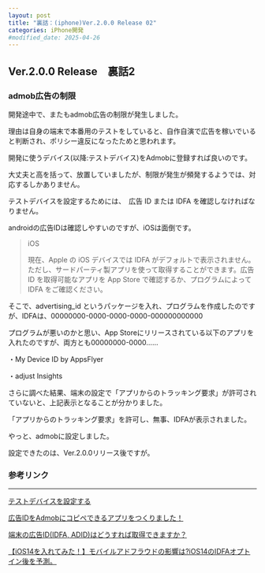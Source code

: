 ```yaml
---
layout: post
title: "裏話：(iphone)Ver.2.0.0 Release 02"
categories: iPhone開発
#modified_date: 2025-04-26
---
```


[link-3]: https://apple.co/4jAiQKn

## Ver.2.0.0 Release　裏話2

### admob広告の制限

開発途中で、またもadmob広告の制限が発生しました。

理由は自身の端末で本番用のテストをしていると、自作自演で広告を稼いでいると判断され、ポリシー違反になったためと思われます。

開発に使うデバイス(以降:テストデバイス)をAdmobに登録すれば良いのです。

大丈夫と高を括って、放置していましたが、制限が発生が頻発するようでは、対応するしかありません。

テストデバイスを設定するためには、　広告 ID または IDFA を確認しなければなりません。

androidの広告IDは確認しやすいのですが、iOSは面倒です。

> iOS
> 
> 現在、Apple の iOS デバイスでは IDFA がデフォルトで表示されません。ただし、サードパーティ製アプリを使って取得することができます。広告 ID を取得可能なアプリを App Store で確認するか、プログラムによって IDFA をご確認ください。

そこで、advertising_id というパッケージを入れ、プログラムを作成したのですが、IDFAは、00000000-0000-0000-0000-000000000000

プログラムが悪いのかと思い、App Storeにリリースされている以下のアプリを入れたのですが、両方とも00000000-0000……

・My Device ID by AppsFlyer

・adjust Insights

さらに調べた結果、端末の設定で「アプリからのトラッキング要求」が許可されていないと、上記表示となることが分かりました。

「アプリからのトラッキング要求」を許可し、無事、IDFAが表示されました。

やっと、admobに設定しました。

設定できたのは、Ver.2.0.0リリース後ですが。

### 参考リンク

* * *

[テストデバイスを設定する](https://support.google.com/admob/answer/9691433?hl=ja "テストデバイスを設定する")

[広告IDをAdmobにコピペできるアプリをつくりました！](https://blog.redridge.net/article/the-app-that-can-copy-the-advertising-id/ "広告IDをAdmobにコピペできるアプリをつくりました！")

[端末の広告ID(IDFA, ADID)はどうすれば取得できますか？](https://docs.repro.io/ja/faq/app/sdk/1.html#id-idfa-adid "端末の広告ID(IDFA, ADID)はどうすれば取得できますか？")

[【iOS14を入れてみた！】モバイルアドフラウドの影響は?iOS14のIDFAオプトイン後を予測。](https://jp.spideraf.com/articles/impact-on-mobile-adfraud "【iOS14を入れてみた！】モバイルアドフラウドの影響は?iOS14のIDFAオプトイン後を予測。")
